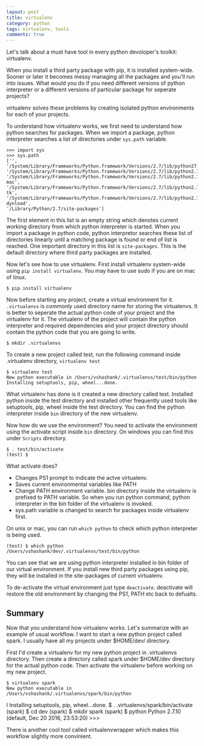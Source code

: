 ```yaml
---
layout: post
title: virtualenv
category: python
tags: virtualenv, tools
comments: true
---
```



Let's talk about a must have tool in every python devoloper's toolkit: virtualenv.

When you install a third party package with pip, it is installed system-wide.  Sooner or later it becomes messy managing all the packages and you'll run into issues. What would you do if you need different versions of python interpreter or a different versions of particular package for seperate projects? 

virtualenv solves these problems by creating isolated python environments for each of your projects. 


To understand how virtualenv works, we first need to understand how python searches for packages.
When we import a package, python interpreter searches a list of directories under `sys.path` variable. 


    >>> import sys
    >>> sys.path
    ['', '/System/Library/Frameworks/Python.framework/Versions/2.7/lib/python27.zip', 
    '/System/Library/Frameworks/Python.framework/Versions/2.7/lib/python2.7', 
    '/System/Library/Frameworks/Python.framework/Versions/2.7/lib/python2.7/plat-mac', 
    '/System/Library/Frameworks/Python.framework/Versions/2.7/lib/python2.7/lib-tk', 
    '/System/Library/Frameworks/Python.framework/Versions/2.7/lib/python2.7/lib-dynload', 
    '/Library/Python/2.7/site-packages']

The first element in this list is an empty string which denotes current working directory from which python interpreter is started. When you import a package in python code, python interpretor searches these list of directories linearly until a matching package is found or end of list is reached. One important directory in this list is `site-packages`. This is the default directory where third party packages are installed. 



Now let's see how to use virtualenv. First install virtualenv system-wide using `pip install virtualenv`. You may have to use sudo if you are on mac of linux. 
    
    $ pip install virtualenv

Now before starting any project, create a virtual environment for it. `.virtualenvs` is commonly used directory name for storing the virtualenvs. It is better to seperate the actual python code of your project and the virtualenv for it. The virtualenv of the project will contain the  python interpreter and required dependencies and your project directory should contain the python code that you are going to write.

    $ mkdir .virtualenvs

To create a new project called test, run the following command inside .virtualenv directory, `virtualenv test`

    $ virtualenv test
    New python executable in /Users/vshashank/.virtualenvs/test/bin/python
    Installing setuptools, pip, wheel...done.

What virtualenv has done is it created a new directory called test. Installed python inside the test directory and installed other frequently used tools like setuptools, pip, wheel inside the test directory. You can find the python interpreter inside `bin` directory of the new virtualenv.

Now how do we use the environment? 
You need to activate the environment using the activate script inside `bin` directory. On windows you can find this under `Scripts` directory. 

    $ . test/bin/activate
    (test) $

What activate does?
    
* Changes PS1 prompt to indicate the actve virtualenv.
* Saves current environmental variables like PATH
* Change PATH environment variable. bin directory inside the virtualenv is prefixed to PATH variable. So when you run python command, python interpreter in the bin folder of the virtualenv is invoked. 
* sys.path variable is changed to search for packages inside virtualenv first.


On unix or mac, you can run `which python` to check which python interpreter is being used. 

    (test) $ which python 
    /Users/vshashank/dev/.virtualenvs/test/bin/python

You can see that we are using python interpreter installed in bin folder of our virtual environment. 
If you install new third party packages using pip, they will be installed in the site-packages of current virtualenv.

To de-activate the virtual environment just type `deactivate`. deactivate will restore the old environment by changing the PS1, PATH etc back to defualts.

## Summary ##

Now that you understand how virtualenv works. Let's summarize with an example of usual workflow. 
I want to start a new python project called spark. I usually have all my projects under $HOME/dev/ directory. 

First I'd create a virtualenv for my new python project in .virtualenvs directory. Then create a directory called spark under $HOME/dev directory for the actual python code. Then activate the virtualenv before working on my new project. 
    
    $ virtualenv spark
    New python executable in /Users/vshashank/.virtualenvs/spark/bin/python
I   Installing setuptools, pip, wheel...done.
    $ . .virtualenvs/spark/bin/activate
    (spark) $ cd dev
    (spark) $ mkdir spark
    (spark) $ python
    Python 2.7.10 (default, Dec 20 2016, 23:53:20)
    >>>
    
There is another cool tool called virtualenvwrapper which makes this workflow slightly more convinient. 
    


